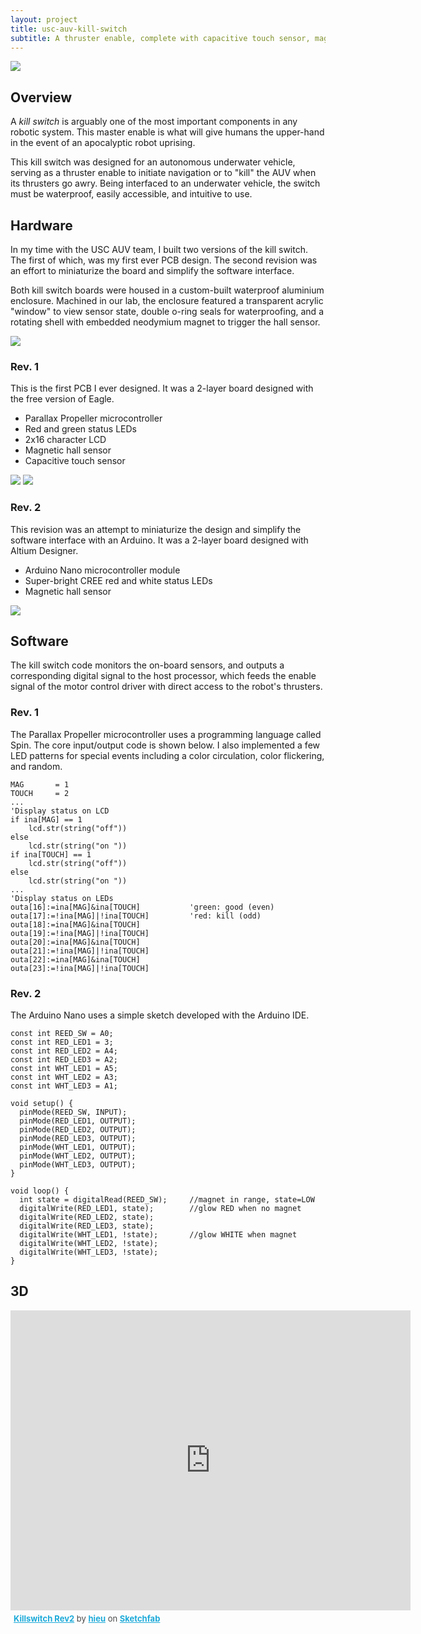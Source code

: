 ```yaml
---
layout: project
title: usc-auv-kill-switch
subtitle: A thruster enable, complete with capacitive touch sensor, magnetic reed switch, μC, LCD, LEDs.
---
```


<img src="http://niftyhedgehog.com/usc-auv-kill-switch/images/kill_switch_glow.jpg">

## Overview
A *kill switch* is arguably one of the most important components in any robotic system. This master enable is what will give humans the upper-hand in the event of an apocalyptic robot uprising.

This kill switch was designed for an autonomous underwater vehicle, serving as a thruster enable to initiate navigation or to "kill" the AUV when its thrusters go awry. Being interfaced to an underwater vehicle, the switch must be waterproof, easily accessible, and intuitive to use.

## Hardware
In my time with the USC AUV team, I built two versions of the kill switch. The first of which, was my first ever PCB design. The second revision was an effort to miniaturize the board and simplify the software interface.

Both kill switch boards were housed in a custom-built waterproof aluminium enclosure. Machined in our lab, the enclosure featured a transparent acrylic "window" to view sensor state, double o-ring seals for waterproofing, and a rotating shell with embedded neodymium magnet to trigger the hall sensor.

<img src="http://niftyhedgehog.com/usc-auv-kill-switch/images/kill_switch_enclosure.jpg">

### Rev. 1
This is the first PCB I ever designed. It was a 2-layer board designed with the free version of Eagle.

* Parallax Propeller microcontroller
* Red and green status LEDs
* 2x16 character LCD
* Magnetic hall sensor
* Capacitive touch sensor

<img src="http://niftyhedgehog.com/usc-auv-kill-switch/images/killswitch_rev1.png">

<img src="http://niftyhedgehog.com/usc-auv-kill-switch/images/kill_switch_v1.jpg">

### Rev. 2
This revision was an attempt to miniaturize the design and simplify the software interface with an Arduino. It was a 2-layer board designed with Altium Designer.

* Arduino Nano microcontroller module
* Super-bright CREE red and white status LEDs
* Magnetic hall sensor

<img src="http://niftyhedgehog.com/usc-auv-kill-switch/images/kill_switch_v2.jpg">

## Software
The kill switch code monitors the on-board sensors, and outputs a corresponding digital signal to the host processor, which feeds the enable signal of the motor control driver with direct access to the robot's thrusters. 

### Rev. 1
The Parallax Propeller microcontroller uses a programming language called Spin. The core input/output code is shown below. I also implemented a few LED patterns for special events including a color circulation, color flickering, and random.

```
MAG       = 1
TOUCH     = 2
...
'Display status on LCD
if ina[MAG] == 1
	lcd.str(string("off"))
else
	lcd.str(string("on "))
if ina[TOUCH] == 1
	lcd.str(string("off"))
else
	lcd.str(string("on "))
...
'Display status on LEDs
outa[16]:=ina[MAG]&ina[TOUCH]           'green: good (even)
outa[17]:=!ina[MAG]|!ina[TOUCH]         'red: kill (odd)
outa[18]:=ina[MAG]&ina[TOUCH]
outa[19]:=!ina[MAG]|!ina[TOUCH]
outa[20]:=ina[MAG]&ina[TOUCH]
outa[21]:=!ina[MAG]|!ina[TOUCH]
outa[22]:=ina[MAG]&ina[TOUCH]
outa[23]:=!ina[MAG]|!ina[TOUCH]
```


### Rev. 2
The Arduino Nano uses a simple sketch developed with the Arduino IDE.

```
const int REED_SW = A0;
const int RED_LED1 = 3;
const int RED_LED2 = A4;
const int RED_LED3 = A2;
const int WHT_LED1 = A5;
const int WHT_LED2 = A3;
const int WHT_LED3 = A1;

void setup() {                
  pinMode(REED_SW, INPUT); 
  pinMode(RED_LED1, OUTPUT);
  pinMode(RED_LED2, OUTPUT);
  pinMode(RED_LED3, OUTPUT); 
  pinMode(WHT_LED1, OUTPUT);  
  pinMode(WHT_LED2, OUTPUT);  
  pinMode(WHT_LED3, OUTPUT);
}

void loop() {
  int state = digitalRead(REED_SW);  	//magnet in range, state=LOW
  digitalWrite(RED_LED1, state);		//glow RED when no magnet
  digitalWrite(RED_LED2, state);
  digitalWrite(RED_LED3, state);
  digitalWrite(WHT_LED1, !state);		//glow WHITE when magnet
  digitalWrite(WHT_LED2, !state);
  digitalWrite(WHT_LED3, !state);
}
```

## 3D
<iframe width="640" height="480" src="https://sketchfab.com/models/898664f4c2684241bb64e732e865a336/embed" frameborder="0" allowfullscreen mozallowfullscreen="true" webkitallowfullscreen="true" onmousewheel=""></iframe>

<p style="font-size: 13px; font-weight: normal; margin: 5px; color: #4A4A4A;">
    <a href="https://sketchfab.com/models/898664f4c2684241bb64e732e865a336?utm_source=oembed&utm_medium=embed&utm_campaign=898664f4c2684241bb64e732e865a336" target="_blank" style="font-weight: bold; color: #1CAAD9;">Killswitch Rev2</a>
    by <a href="https://sketchfab.com/hieu?utm_source=oembed&utm_medium=embed&utm_campaign=898664f4c2684241bb64e732e865a336" target="_blank" style="font-weight: bold; color: #1CAAD9;">hieu</a>
    on <a href="https://sketchfab.com?utm_source=oembed&utm_medium=embed&utm_campaign=898664f4c2684241bb64e732e865a336" target="_blank" style="font-weight: bold; color: #1CAAD9;">Sketchfab</a>
</p>
